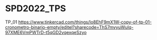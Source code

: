 # SPD2022_TPS
TP_01 https://www.tinkercad.com/things/lo8EhF9mX1W-copy-of-tp-01-cronometro-binario-empty/editel?sharecode=ThS7mvyuWuIq-97XME6VmPWTrD-t5qGD2vqexqeSzyo
